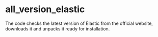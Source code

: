# all_version_elastic

The code checks the latest version of Elastic from the official website, downloads it and unpacks it ready for installation.
